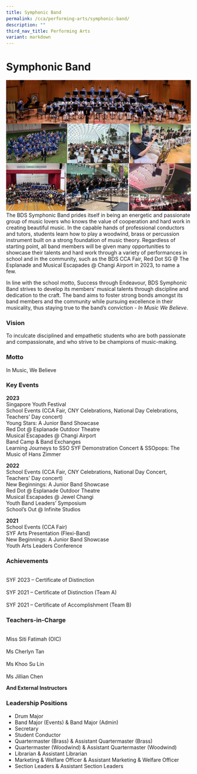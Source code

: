 ```yaml
---
title: Symphonic Band
permalink: /cca/performing-arts/symphonic-band/
description: ""
third_nav_title: Performing Arts
variant: markdown
---
```

Symphonic Band
==============

![Symphonic Band](/images/CCA/Symphonic%20Band/Symphonic_Band.png)
The BDS Symphonic Band prides itself in being an energetic and passionate group of music lovers who knows the value of cooperation and hard work in creating beautiful music. In the capable hands of professional conductors and tutors, students learn how to play a woodwind, brass or percussion instrument built on a strong foundation of music theory. Regardless of starting point, all band members will be given many opportunities to showcase their talents and hard work through a variety of performances in school and in the community, such as the BDS CCA Fair, Red Dot SG @ The Esplanade and Musical Escapades @ Changi Airport in 2023, to name a few.

In line with the school motto, Success through Endeavour, BDS Symphonic Band strives to develop its members’ musical talents through discipline and dedication to the craft. The band aims to foster strong bonds amongst its band members and the community while pursuing excellence in their musicality, thus staying true to the band’s conviction - <i>In Music We Believe</i>.

### Vision

To inculcate disciplined and empathetic students who are both passionate and compassionate, and who strive to be champions of music-making. 

### Motto

In Music, We Believe


### Key Events

<b>2023</b>
<br>Singapore Youth Festival
<br>School Events (CCA Fair, CNY Celebrations, National Day Celebrations, Teachers’ Day concert)
<br>Young Stars: A Junior Band Showcase
<br>Red Dot @ Esplanade Outdoor Theatre
<br>Musical Escapades @ Changi Airport
<br>Band Camp &amp; Band Exchanges
<br>Learning Journeys to SSO SYF Demonstration Concert &amp; SSOpops: The Music of Hans Zimmer 


<b>2022</b>  
School Events (CCA Fair, CNY Celebrations, National Day Concert, Teachers’ Day concert)  
New Beginnings: A Junior Band Showcase  
Red Dot @ Esplanade Outdoor Theatre  
Musical Escapades @ Jewel Changi  
Youth Band Leaders’ Symposium  
School’s Out @ Infinite Studios

<b>2021</b>  
School Events (CCA Fair)  
SYF Arts Presentation (Flexi-Band)  
New Beginnings: A Junior Band Showcase  
Youth Arts Leaders Conference  

### Achievements

<br>SYF 2023 – Certificate of Distinction<br>
<br>SYF 2021 – Certificate of Distinction (Team A)<br>
<br>SYF 2021 – Certificate of Accomplishment (Team B)


### Teachers-in-Charge

<br>Miss Siti Fatimah (OIC)  
<br>Ms Cherlyn Tan  
<br>Ms Khoo Su Lin  
<br>Ms Jillian Chen
  
<b>And External Instructors</b>

### Leadership Positions

* Drum Major
* Band Major (Events) &amp; Band Major (Admin)
* Secretary
* Student Conductor
* Quartermaster (Brass) &amp; Assistant Quartermaster (Brass)
* Quartermaster (Woodwind) &amp; Assistant Quartermaster (Woodwind)
* Librarian &amp; Assistant Librarian
* Marketing &amp; Welfare Officer &amp; Assistant Marketing &amp; Welfare Officer
* Section Leaders &amp; Assistant Section Leaders